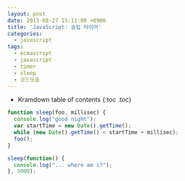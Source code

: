 ```yaml
---
layout: post
date: 2013-08-27 15:11:00 +0900
title: 'JavaScript: 슬립 타이머'
categories:
  - javascript
tags:
  - ecmascript
  - javascript
  - timer
  - sleep
  - 코드모음
---
```


* Kramdown table of contents
{:toc .toc}

```js
function sleep(foo, millisec) {
  console.log("good night");
  var startTime = new Date().getTime();
  while (new Date().getTime() < startTime + millisec);
  foo();
}

sleep(function() {
  console.log("... where am i?");
}, 3000);
```
